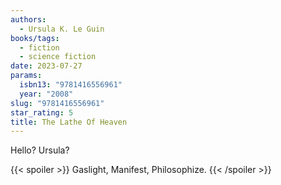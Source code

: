 ```yaml
---
authors:
  - Ursula K. Le Guin
books/tags:
  - fiction
  - science fiction
date: 2023-07-27
params:
  isbn13: "9781416556961"
  year: "2008"
slug: "9781416556961"
star_rating: 5
title: The Lathe Of Heaven
---
```


Hello? Ursula?

<!--more-->

{{< spoiler >}} Gaslight, Manifest, Philosophize. {{< /spoiler >}}
